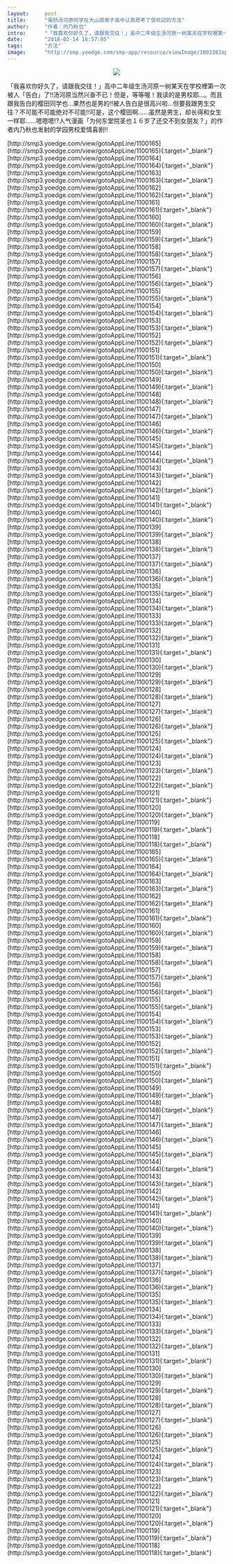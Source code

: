 ```yaml
---
layout:     post
title:      "虽然汤河原同学在大山田男子高中认真思考了受欢迎的方法"
author:     "作者：内乃秋也"
intro:      "「我喜欢你好久了，请跟我交往！」高中二年级生汤河原一树某天在学校裡第一次被人「告白」了!!汤河原当然兴奋不已！但是，等等喔！我读的是男校耶…。而且跟我告白的樱田同学也…果然也是男的!!被人告白是很高兴啦…但要我跟男生交往？不可能不可能绝对不可能!!可是，这个樱田啊……虽然是男生，却长得和女生一样耶……嗯嗯嗯!?人气漫画「为何东堂院圣也１６岁了还交不到女朋友？」的作者内乃秋也发射的学园男校爱情喜剧!!"
date:       "2018-02-14 16:57:05"
tags:       "方法"
image:      "http://smp.yoedge.com/smp-app/resource/viewImage/1003383appline.png"
---
```

<div style="text-align: center">
<p><img src="http://smp.yoedge.com/smp-app/resource/viewImage/1003383appline.png"/></p>
</div>
<p class="post-meta">
<span>「我喜欢你好久了，请跟我交往！」高中二年级生汤河原一树某天在学校裡第一次被人「告白」了!!汤河原当然兴奋不已！但是，等等喔！我读的是男校耶…。而且跟我告白的樱田同学也…果然也是男的!!被人告白是很高兴啦…但要我跟男生交往？不可能不可能绝对不可能!!可是，这个樱田啊……虽然是男生，却长得和女生一样耶……嗯嗯嗯!?人气漫画「为何东堂院圣也１６岁了还交不到女朋友？」的作者内乃秋也发射的学园男校爱情喜剧!!</span>
</p>
[http://smp3.yoedge.com/view/gotoAppLine/1100165](http://smp3.yoedge.com/view/gotoAppLine/1100165){:target="_blank"}
[http://smp3.yoedge.com/view/gotoAppLine/1100164](http://smp3.yoedge.com/view/gotoAppLine/1100164){:target="_blank"}
[http://smp3.yoedge.com/view/gotoAppLine/1100163](http://smp3.yoedge.com/view/gotoAppLine/1100163){:target="_blank"}
[http://smp3.yoedge.com/view/gotoAppLine/1100162](http://smp3.yoedge.com/view/gotoAppLine/1100162){:target="_blank"}
[http://smp3.yoedge.com/view/gotoAppLine/1100161](http://smp3.yoedge.com/view/gotoAppLine/1100161){:target="_blank"}
[http://smp3.yoedge.com/view/gotoAppLine/1100160](http://smp3.yoedge.com/view/gotoAppLine/1100160){:target="_blank"}
[http://smp3.yoedge.com/view/gotoAppLine/1100159](http://smp3.yoedge.com/view/gotoAppLine/1100159){:target="_blank"}
[http://smp3.yoedge.com/view/gotoAppLine/1100158](http://smp3.yoedge.com/view/gotoAppLine/1100158){:target="_blank"}
[http://smp3.yoedge.com/view/gotoAppLine/1100157](http://smp3.yoedge.com/view/gotoAppLine/1100157){:target="_blank"}
[http://smp3.yoedge.com/view/gotoAppLine/1100156](http://smp3.yoedge.com/view/gotoAppLine/1100156){:target="_blank"}
[http://smp3.yoedge.com/view/gotoAppLine/1100155](http://smp3.yoedge.com/view/gotoAppLine/1100155){:target="_blank"}
[http://smp3.yoedge.com/view/gotoAppLine/1100154](http://smp3.yoedge.com/view/gotoAppLine/1100154){:target="_blank"}
[http://smp3.yoedge.com/view/gotoAppLine/1100153](http://smp3.yoedge.com/view/gotoAppLine/1100153){:target="_blank"}
[http://smp3.yoedge.com/view/gotoAppLine/1100152](http://smp3.yoedge.com/view/gotoAppLine/1100152){:target="_blank"}
[http://smp3.yoedge.com/view/gotoAppLine/1100151](http://smp3.yoedge.com/view/gotoAppLine/1100151){:target="_blank"}
[http://smp3.yoedge.com/view/gotoAppLine/1100150](http://smp3.yoedge.com/view/gotoAppLine/1100150){:target="_blank"}
[http://smp3.yoedge.com/view/gotoAppLine/1100149](http://smp3.yoedge.com/view/gotoAppLine/1100149){:target="_blank"}
[http://smp3.yoedge.com/view/gotoAppLine/1100148](http://smp3.yoedge.com/view/gotoAppLine/1100148){:target="_blank"}
[http://smp3.yoedge.com/view/gotoAppLine/1100147](http://smp3.yoedge.com/view/gotoAppLine/1100147){:target="_blank"}
[http://smp3.yoedge.com/view/gotoAppLine/1100146](http://smp3.yoedge.com/view/gotoAppLine/1100146){:target="_blank"}
[http://smp3.yoedge.com/view/gotoAppLine/1100145](http://smp3.yoedge.com/view/gotoAppLine/1100145){:target="_blank"}
[http://smp3.yoedge.com/view/gotoAppLine/1100144](http://smp3.yoedge.com/view/gotoAppLine/1100144){:target="_blank"}
[http://smp3.yoedge.com/view/gotoAppLine/1100143](http://smp3.yoedge.com/view/gotoAppLine/1100143){:target="_blank"}
[http://smp3.yoedge.com/view/gotoAppLine/1100142](http://smp3.yoedge.com/view/gotoAppLine/1100142){:target="_blank"}
[http://smp3.yoedge.com/view/gotoAppLine/1100141](http://smp3.yoedge.com/view/gotoAppLine/1100141){:target="_blank"}
[http://smp3.yoedge.com/view/gotoAppLine/1100140](http://smp3.yoedge.com/view/gotoAppLine/1100140){:target="_blank"}
[http://smp3.yoedge.com/view/gotoAppLine/1100139](http://smp3.yoedge.com/view/gotoAppLine/1100139){:target="_blank"}
[http://smp3.yoedge.com/view/gotoAppLine/1100138](http://smp3.yoedge.com/view/gotoAppLine/1100138){:target="_blank"}
[http://smp3.yoedge.com/view/gotoAppLine/1100137](http://smp3.yoedge.com/view/gotoAppLine/1100137){:target="_blank"}
[http://smp3.yoedge.com/view/gotoAppLine/1100136](http://smp3.yoedge.com/view/gotoAppLine/1100136){:target="_blank"}
[http://smp3.yoedge.com/view/gotoAppLine/1100135](http://smp3.yoedge.com/view/gotoAppLine/1100135){:target="_blank"}
[http://smp3.yoedge.com/view/gotoAppLine/1100134](http://smp3.yoedge.com/view/gotoAppLine/1100134){:target="_blank"}
[http://smp3.yoedge.com/view/gotoAppLine/1100133](http://smp3.yoedge.com/view/gotoAppLine/1100133){:target="_blank"}
[http://smp3.yoedge.com/view/gotoAppLine/1100132](http://smp3.yoedge.com/view/gotoAppLine/1100132){:target="_blank"}
[http://smp3.yoedge.com/view/gotoAppLine/1100131](http://smp3.yoedge.com/view/gotoAppLine/1100131){:target="_blank"}
[http://smp3.yoedge.com/view/gotoAppLine/1100130](http://smp3.yoedge.com/view/gotoAppLine/1100130){:target="_blank"}
[http://smp3.yoedge.com/view/gotoAppLine/1100129](http://smp3.yoedge.com/view/gotoAppLine/1100129){:target="_blank"}
[http://smp3.yoedge.com/view/gotoAppLine/1100128](http://smp3.yoedge.com/view/gotoAppLine/1100128){:target="_blank"}
[http://smp3.yoedge.com/view/gotoAppLine/1100127](http://smp3.yoedge.com/view/gotoAppLine/1100127){:target="_blank"}
[http://smp3.yoedge.com/view/gotoAppLine/1100126](http://smp3.yoedge.com/view/gotoAppLine/1100126){:target="_blank"}
[http://smp3.yoedge.com/view/gotoAppLine/1100125](http://smp3.yoedge.com/view/gotoAppLine/1100125){:target="_blank"}
[http://smp3.yoedge.com/view/gotoAppLine/1100124](http://smp3.yoedge.com/view/gotoAppLine/1100124){:target="_blank"}
[http://smp3.yoedge.com/view/gotoAppLine/1100123](http://smp3.yoedge.com/view/gotoAppLine/1100123){:target="_blank"}
[http://smp3.yoedge.com/view/gotoAppLine/1100122](http://smp3.yoedge.com/view/gotoAppLine/1100122){:target="_blank"}
[http://smp3.yoedge.com/view/gotoAppLine/1100121](http://smp3.yoedge.com/view/gotoAppLine/1100121){:target="_blank"}
[http://smp3.yoedge.com/view/gotoAppLine/1100120](http://smp3.yoedge.com/view/gotoAppLine/1100120){:target="_blank"}
[http://smp3.yoedge.com/view/gotoAppLine/1100119](http://smp3.yoedge.com/view/gotoAppLine/1100119){:target="_blank"}
[http://smp3.yoedge.com/view/gotoAppLine/1100118](http://smp3.yoedge.com/view/gotoAppLine/1100118){:target="_blank"}
[http://smp3.yoedge.com/view/gotoAppLine/1100165](http://smp3.yoedge.com/view/gotoAppLine/1100165){:target="_blank"}
[http://smp3.yoedge.com/view/gotoAppLine/1100164](http://smp3.yoedge.com/view/gotoAppLine/1100164){:target="_blank"}
[http://smp3.yoedge.com/view/gotoAppLine/1100163](http://smp3.yoedge.com/view/gotoAppLine/1100163){:target="_blank"}
[http://smp3.yoedge.com/view/gotoAppLine/1100162](http://smp3.yoedge.com/view/gotoAppLine/1100162){:target="_blank"}
[http://smp3.yoedge.com/view/gotoAppLine/1100161](http://smp3.yoedge.com/view/gotoAppLine/1100161){:target="_blank"}
[http://smp3.yoedge.com/view/gotoAppLine/1100160](http://smp3.yoedge.com/view/gotoAppLine/1100160){:target="_blank"}
[http://smp3.yoedge.com/view/gotoAppLine/1100159](http://smp3.yoedge.com/view/gotoAppLine/1100159){:target="_blank"}
[http://smp3.yoedge.com/view/gotoAppLine/1100158](http://smp3.yoedge.com/view/gotoAppLine/1100158){:target="_blank"}
[http://smp3.yoedge.com/view/gotoAppLine/1100157](http://smp3.yoedge.com/view/gotoAppLine/1100157){:target="_blank"}
[http://smp3.yoedge.com/view/gotoAppLine/1100156](http://smp3.yoedge.com/view/gotoAppLine/1100156){:target="_blank"}
[http://smp3.yoedge.com/view/gotoAppLine/1100155](http://smp3.yoedge.com/view/gotoAppLine/1100155){:target="_blank"}
[http://smp3.yoedge.com/view/gotoAppLine/1100154](http://smp3.yoedge.com/view/gotoAppLine/1100154){:target="_blank"}
[http://smp3.yoedge.com/view/gotoAppLine/1100153](http://smp3.yoedge.com/view/gotoAppLine/1100153){:target="_blank"}
[http://smp3.yoedge.com/view/gotoAppLine/1100152](http://smp3.yoedge.com/view/gotoAppLine/1100152){:target="_blank"}
[http://smp3.yoedge.com/view/gotoAppLine/1100151](http://smp3.yoedge.com/view/gotoAppLine/1100151){:target="_blank"}
[http://smp3.yoedge.com/view/gotoAppLine/1100150](http://smp3.yoedge.com/view/gotoAppLine/1100150){:target="_blank"}
[http://smp3.yoedge.com/view/gotoAppLine/1100149](http://smp3.yoedge.com/view/gotoAppLine/1100149){:target="_blank"}
[http://smp3.yoedge.com/view/gotoAppLine/1100148](http://smp3.yoedge.com/view/gotoAppLine/1100148){:target="_blank"}
[http://smp3.yoedge.com/view/gotoAppLine/1100147](http://smp3.yoedge.com/view/gotoAppLine/1100147){:target="_blank"}
[http://smp3.yoedge.com/view/gotoAppLine/1100146](http://smp3.yoedge.com/view/gotoAppLine/1100146){:target="_blank"}
[http://smp3.yoedge.com/view/gotoAppLine/1100145](http://smp3.yoedge.com/view/gotoAppLine/1100145){:target="_blank"}
[http://smp3.yoedge.com/view/gotoAppLine/1100144](http://smp3.yoedge.com/view/gotoAppLine/1100144){:target="_blank"}
[http://smp3.yoedge.com/view/gotoAppLine/1100143](http://smp3.yoedge.com/view/gotoAppLine/1100143){:target="_blank"}
[http://smp3.yoedge.com/view/gotoAppLine/1100142](http://smp3.yoedge.com/view/gotoAppLine/1100142){:target="_blank"}
[http://smp3.yoedge.com/view/gotoAppLine/1100141](http://smp3.yoedge.com/view/gotoAppLine/1100141){:target="_blank"}
[http://smp3.yoedge.com/view/gotoAppLine/1100140](http://smp3.yoedge.com/view/gotoAppLine/1100140){:target="_blank"}
[http://smp3.yoedge.com/view/gotoAppLine/1100139](http://smp3.yoedge.com/view/gotoAppLine/1100139){:target="_blank"}
[http://smp3.yoedge.com/view/gotoAppLine/1100138](http://smp3.yoedge.com/view/gotoAppLine/1100138){:target="_blank"}
[http://smp3.yoedge.com/view/gotoAppLine/1100137](http://smp3.yoedge.com/view/gotoAppLine/1100137){:target="_blank"}
[http://smp3.yoedge.com/view/gotoAppLine/1100136](http://smp3.yoedge.com/view/gotoAppLine/1100136){:target="_blank"}
[http://smp3.yoedge.com/view/gotoAppLine/1100135](http://smp3.yoedge.com/view/gotoAppLine/1100135){:target="_blank"}
[http://smp3.yoedge.com/view/gotoAppLine/1100134](http://smp3.yoedge.com/view/gotoAppLine/1100134){:target="_blank"}
[http://smp3.yoedge.com/view/gotoAppLine/1100133](http://smp3.yoedge.com/view/gotoAppLine/1100133){:target="_blank"}
[http://smp3.yoedge.com/view/gotoAppLine/1100132](http://smp3.yoedge.com/view/gotoAppLine/1100132){:target="_blank"}
[http://smp3.yoedge.com/view/gotoAppLine/1100131](http://smp3.yoedge.com/view/gotoAppLine/1100131){:target="_blank"}
[http://smp3.yoedge.com/view/gotoAppLine/1100130](http://smp3.yoedge.com/view/gotoAppLine/1100130){:target="_blank"}
[http://smp3.yoedge.com/view/gotoAppLine/1100129](http://smp3.yoedge.com/view/gotoAppLine/1100129){:target="_blank"}
[http://smp3.yoedge.com/view/gotoAppLine/1100128](http://smp3.yoedge.com/view/gotoAppLine/1100128){:target="_blank"}
[http://smp3.yoedge.com/view/gotoAppLine/1100127](http://smp3.yoedge.com/view/gotoAppLine/1100127){:target="_blank"}
[http://smp3.yoedge.com/view/gotoAppLine/1100126](http://smp3.yoedge.com/view/gotoAppLine/1100126){:target="_blank"}
[http://smp3.yoedge.com/view/gotoAppLine/1100125](http://smp3.yoedge.com/view/gotoAppLine/1100125){:target="_blank"}
[http://smp3.yoedge.com/view/gotoAppLine/1100124](http://smp3.yoedge.com/view/gotoAppLine/1100124){:target="_blank"}
[http://smp3.yoedge.com/view/gotoAppLine/1100123](http://smp3.yoedge.com/view/gotoAppLine/1100123){:target="_blank"}
[http://smp3.yoedge.com/view/gotoAppLine/1100122](http://smp3.yoedge.com/view/gotoAppLine/1100122){:target="_blank"}
[http://smp3.yoedge.com/view/gotoAppLine/1100121](http://smp3.yoedge.com/view/gotoAppLine/1100121){:target="_blank"}
[http://smp3.yoedge.com/view/gotoAppLine/1100120](http://smp3.yoedge.com/view/gotoAppLine/1100120){:target="_blank"}
[http://smp3.yoedge.com/view/gotoAppLine/1100119](http://smp3.yoedge.com/view/gotoAppLine/1100119){:target="_blank"}
[http://smp3.yoedge.com/view/gotoAppLine/1100118](http://smp3.yoedge.com/view/gotoAppLine/1100118){:target="_blank"}


